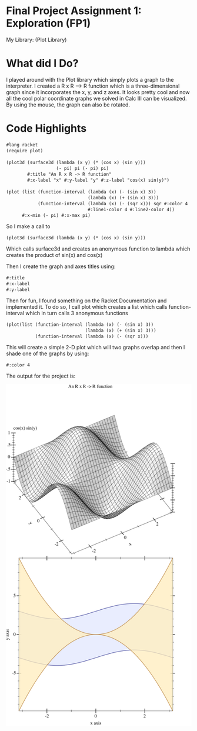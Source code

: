 # Final Project Assignment 1: Exploration (FP1)
My Library: (Plot Library)

# What did I Do? 
I played around with the Plot library which simply plots 
a graph to the interpreter. I created a R x R --> R function 
which is a three-dimensional graph since it incorporates the 
x, y, and z axes. It looks pretty cool and now all the cool 
polar coordinate graphs we solved in Calc III can be visualized. 
By using the mouse, the graph can also be rotated. 

# Code Highlights 
```racket
#lang racket
(require plot)

(plot3d (surface3d (lambda (x y) (* (cos x) (sin y)))
                   (- pi) pi (- pi) pi)
        #:title "An R x R -> R function"
        #:x-label "x" #:y-label "y" #:z-label "cos(x) sin(y)")

(plot (list (function-interval (lambda (x) (- (sin x) 3))
                               (lambda (x) (+ (sin x) 3)))
            (function-interval (lambda (x) (- (sqr x))) sqr #:color 4
                               #:line1-color 4 #:line2-color 4))
      #:x-min (- pi) #:x-max pi)
```
So I make a call to  
``` racket 
(plot3d (surface3d (lambda (x y) (* (cos x) (sin y)))
```
Which calls surface3d and creates an anonymous function to lambda which creates the product of sin(x) and cos(x)

Then I create the graph and axes titles using: 
```racket
#:title 
#:x-label
#:y-label
```
Then for fun, I found something on the Racket Documentation and implemented it. 
To do so, I call plot which creates a list which calls function-interval which in turn calls 3 anonymous functions
```racket
(plot(list (function-interval (lambda (x) (- (sin x) 3))
                              (lambda (x) (+ (sin x) 3)))
           (function-interval (lambda (x) (- (sqr x))) 
```
This will create a simple 2-D plot which will two graphs overlap and then I shade one of the graphs by using: 
```racket
#:color 4
```
The output for the project is: 

![alt tag](https://github.com/mkhalid578/FP1/blob/master/output.png)



